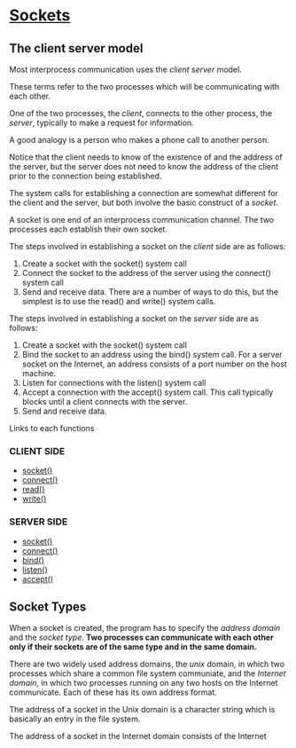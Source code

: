 # [Sockets](https://www.linuxhowtos.org/C_C++/socket.htm)

## The client server model

Most interprocess communication uses the *client server* model. 

These terms refer to the two processes which will be communicating with each other. 

One of the two processes, the *client*, connects to the other process, the *server*, typically to make a request for information.

A good analogy is a person who makes a phone call to another person. 

Notice that the client needs to know of the existence of and the address of the server, but the server does not need to know the address of the client prior to the connection being established. 

The system calls for establishing a connection are somewhat different for the client and the server, but both involve the basic construct of a *socket*.

A socket is one end of an interprocess communication channel. The two processes each establish their own socket. 

The steps involved in establishing a socket on the *client* side are as follows:
1. Create a socket with the socket() system call
2. Connect the socket to the address of the server using the connect() system call
3. Send and receive data. There are a number of ways to do this, but the simplest is to use the read() and write() system calls. 

The steps involved in establishing a socket on the *server* side are as follows:
1. Create a socket with the socket() system call
2. Bind the socket to an address using the bind() system call. For a server socket on the Internet, an address consists of a port number on the host machine.
3. Listen for connections with the listen() system call
4. Accept a connection with the accept() system call. This call typically blocks until a client connects with the server.
5. Send and receive data.

Links to each functions
### CLIENT SIDE
- [socket()](https://www.linuxhowtos.org/manpages/2/socket.htm)
- [connect()](https://www.linuxhowtos.org/manpages/2/connect.htm)
- [read()](https://www.linuxhowtos.org/manpages/2/read.htm)
- [write()](https://www.linuxhowtos.org/manpages/2/write.htm)

### SERVER SIDE
- [socket()](https://www.linuxhowtos.org/manpages/2/socket.htm)
- [connect()](https://www.linuxhowtos.org/manpages/2/connect.htm)
- [bind()](https://www.linuxhowtos.org/manpages/2/bind.htm)
- [listen()](https://www.linuxhowtos.org/manpages/2/listen.htm)
- [accept()](https://www.linuxhowtos.org/manpages/2/accept.htm)

## Socket Types

When a socket is created, the program has to specify the *address domain* and the *socket type*. **Two processes can communicate with each other only if their sockets are of the same type and in the same domain.**

There are two widely used address domains, the *unix* domain, in which two processes which share a common file system communiate, and the *Internet domain*, in which two processes running on any two hosts on the Internet communicate. Each of these has its own address format.

The address of a socket in the Unix domain is a character string which is basically an entry in the file system.

The address of a socket in the Internet domain consists of the Internet

